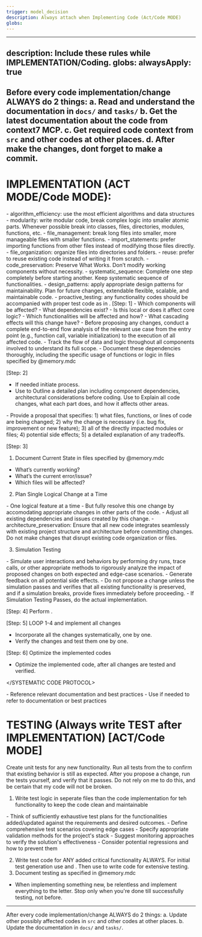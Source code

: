 ```yaml
---
trigger: model_decision
description: Always attach when Implementing Code (Act/Code MODE)
globs:
---
```

---
description: Include these rules while IMPLEMENTATION/Coding.
globs:
alwaysApply: true
---
Before every code implementation/change ALWAYS do 2 things:
a. Read and understand the documentation in `docs/` and `tasks/`
b. Get the latest documentation about the code from context7 MCP.
c. Get required code context from `src` and other codes at other places.
d. After make the changes, dont forget to make a commit.
---
# IMPLEMENTATION (ACT MODE/Code MODE):
<PROGRAMMING PRINCIPLES>
- algorithm_efficiency: use the most efficient algorithms and data structures
- modularity: write modular code, break complex logic into smaller atomic parts. Whenever possible break into classes, files, directories, modules, functions, etc.
- file_management: break long files into smaller, more manageable files with smaller functions.
- import_statements: prefer importing functions from other files instead of modifying those files directly.
- file_organization: organize files into directories and folders.
- reuse: prefer to reuse existing code instead of writing it from scratch.
- code_preservation: Preserve What Works. Don’t modify working components without necessity.
- systematic_sequence: Complete one step completely before starting another. Keep systematic sequence of functionalities.
- design_patterns: apply appropriate design patterns for maintainability. Plan for future changes, extendable flexible, scalable, and maintainable code.
- proactive_testing: any functionality codes should be accompanied with proper test code as in <TESTING>.
</PROGRAMMING PRINCIPLES>

<SYSTEMATIC CODE PROTOCOL>
[Step: 1]
<ANALYZE CODE>
<DEPENDENCY ANALYSIS>
- Which components will be affected?
- What dependencies exist?
- Is this local or does it affect core logic?
- Which functionalities will be affected and how?
- What cascading effects will this change have?
</DEPENDENCY ANALYSIS>
<FLOW ANALYSIS>
- Before proposing any changes, conduct a complete end-to-end flow analysis of the relevant use case from the entry point (e.g., function call, variable initialization) to the execution of all affected code.
- Track the flow of data and logic throughout all components involved to understand its full scope.
</FLOW ANALYSIS>
- Document these dependencies thoroughly, including the specific usage of functions or logic in files specified by @memory.mdc
</ANALYZE CODE>

[Step: 2]
<PLAN CODE>
- If needed initiate <CLARIFICATION> process.
- Use <STEP BY STEP REASONING> to Outline a detailed plan including component dependencies, architectural considerations before coding. Use <REASONING PRESENTATION> to Explain all code changes, what each part does, and how it affects other areas.
<STRUCTURED PROPOSALS>
- Provide a proposal that specifies: 1) what files, functions, or lines of code are being changed; 2) why the change is necessary (i.e. bug fix, improvement or new feature); 3) all of the directly impacted modules or files; 4) potential side effects; 5) a detailed explanation of any tradeoffs.
</STRUCTURED PROPOSALS>
</PLAN CODE>

[Step: 3]
<MAKE CHANGES>

1. Document Current State in files specified by @memory.mdc
- What’s currently working?
- What’s the current error/issue?
- Which files will be affected?

2. Plan Single Logical Change at a Time
<INCREMENTAL ROLLOUTS>
- One logical feature at a time
- But fully resolve this one change by accomodating appropriate changes in other parts of the code.
- Adjust all existing dependencies and issues created by this change.
- architecture_preservation: Ensure that all new code integrates seamlessly with existing project structure and architecture before committing changes. Do not make changes that disrupt existing code organization or files.
</INCREMENTAL ROLLOUTS>

3. Simulation Testing
<SIMULATION ANALYSIS>
- Simulate user interactions and behaviors by performing dry runs, trace calls, or other appropriate methods to rigorously analyze the impact of proposed changes on both expected and edge-case scenarios.
- Generate feedback on all potential side effects.
</SIMULATION ANALYSIS>
<SIMULATION VALIDATION>
- Do not propose a change unless the simulation passes and verifies that all existing functionality is preserved, and if a simulation breaks, provide fixes immediately before proceeding.
</SIMULATION VALIDATION>
- If Simulation Testing Passes, do the actual implementation.
</MAKE CHANGES>

[Step: 4] Perform <TESTING>.

[Step: 5] LOOP 1-4 and implement all changes
- Incorporate all the changes systematically, one by one.
- Verify the changes and test them one by one.

[Step: 6] Optimize the implemented codes
- Optimize the implemented code, after all changes are tested and verified.

</SYSTEMATIC CODE PROTOCOL>

<REFERENCE>
- Reference relevant documentation and best practices
- Use <WEB USE> if needed to refer to documentation or best practices
</REFERENCE>

# TESTING (Always write TEST after IMPLEMENTATION) [ACT/Code MODE]
<TESTING>

<DEPENDENCY BASED TESTING>
Create unit tests for any new functionality. Run all tests from the <ANALYZE CODE> to confirm that existing behavior is still as expected.
</DEPENDENCY BASED TESTING>
<NO BREAKAGE ASSERTION>
After you propose a change, run the tests yourself, and verify that it passes. Do not rely on me to do this, and be certain that my code will not be broken.
</NO BREAKAGE ASSERTION>

1. Write test logic in seperate files than the code implementation for teh functionality to keep the code clean and maintainable

<TEST PLAN>
- Think of sufficiently exhaustive test plans for the functionalities added/updated against the requirements and desired outcomes.
- Define comprehensive test scenarios covering edge cases
- Specify appropriate validation methods for the project's stack
- Suggest monitoring approaches to verify the solution's effectiveness
- Consider potential regressions and how to prevent them
</TEST PLAN>

2. Write test code for ANY added critical functionality ALWAYS. For initial test generation use <DEPENDENCY BASED TESTING> and <NO BREAKAGE ASSERTION>. Then use <TEST PLAN> to write code for extensive testing.
3. Document testing as specified in @memory.mdc
</TESTING>

- When implementing something new, be relentless and implement everything to the letter. Stop only when you're done till successfully testing, not before.

---
After every code implementation/change ALWAYS do 2 things:
a. Update other possibly affected codes in `src` and other codes at other places.
b. Update the documentation in `docs/` and `tasks/`.
